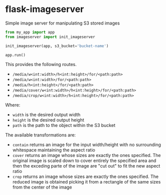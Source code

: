 # flask-imageserver
Simple image server for manipulating S3 stored images

```python
from my_app import app
from imageserver import init_imageserver

init_imageserver(app, s3_bucket='bucket-name')

app.run()
```

This provides the following routes.

* `/media/w<int:width>/h<int:height>/for/<path:path>`
* `/media/w<int:width>/for/<path:path>`
* `/media/h<int:height>/for/<path:path>`
* `/media/cover/w<int:width>/h<int:height>/for/<path:path>`
* `/media/crop/w<int:width>/h<int:height>/for/<path:path>`

Where:

* `width` is the desired output width
* `height` is the desired output height
* `path` is the path to the object within the S3 bucket

The available transformations are:

* `contain` returns an image for the input width/height with no surrounding whitespace maintaining the aspect ratio
* `cover` returns an image whose sizes are exactly the ones specified. The original image is scaled down to cover entirely the specified area and then the exceding parte of the image are "cut out" to fit the new aspect ratio
* `crop` returns an image whose sizes are exactly the ones specified. The reduced image is obtained picking it from a rectangle of the same sizes from the center of the image
